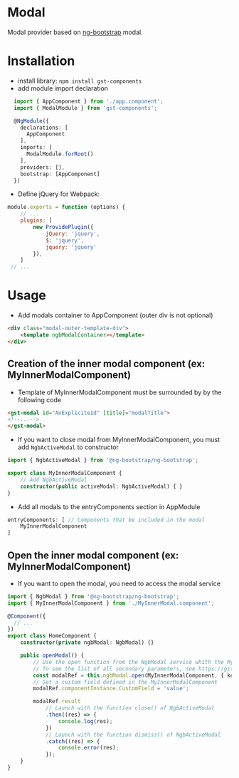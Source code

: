 # Modal

Modal provider based on [ng-bootstrap](https://github.com/ng-bootstrap/ng-bootstrap) modal.

# Installation

* install library: `npm install gst-components`
* add module import declaration

```typescript
  import { AppComponent } from './app.component';
  import { ModalModule } from 'gst-components';

  @NgModule({
    declarations: [
      AppComponent
    ],
    imports: [
      ModalModule.forRoot()
    ],
    providers: [],
    bootstrap: [AppComponent]
  })
```

* Define jQuery for Webpack:

```js
module.exports = function (options) {
    // ...
    plugins: [
        new ProvidePlugin({
            jQuery: 'jquery',
            $: 'jquery',
            jquery: 'jquery'
        }),
    ]
 // ...
```

# Usage

* Add modals container to AppComponent (outer div is not optional)

```html
<div class="modal-outer-template-div">
    <template ngbModalContainer></template>
</div>
```

## Creation of the inner modal component (ex: MyInnerModalComponent)

* Template of MyInnerModalComponent must be surrounded by by the following code

```html
<gst-modal id="AnExpliciteId" [title]="modalTitle">
<!--...-->
</gst-modal>
```

* If you want to close modal from MyInnerModalComponent, you must add `NgbActiveModal` to constructor

```typescript
import { NgbActiveModal } from '@ng-bootstrap/ng-bootstrap';

export class MyInnerModalComponent {
    // Add NgbActiveModal
    constructor(public activeModal: NgbActiveModal) { }
}
```

* Add all modals to the entryComponents section in AppModule

```typescript
entryComponents: [ // Components that be included in the modal
    MyInnerModalComponent
]
```

## Open the inner modal component (ex: MyInnerModalComponent)

* If you want to open the modal, you need to access the modal service

```typescript
import { NgbModal } from '@ng-bootstrap/ng-bootstrap';
import { MyInnerModalComponent } from './MyInnerModal.component';

@Component({
  // ...
})
export class HomeComponent {
    constructor(private ngbModal: NgbModal) {}

    public openModal() {
        // Use the open function from the NgbModal service whith the MyInnerModalComponent as first parameter
        // To see the list of all secondary parameters, see https://github.com/ng-bootstrap/ng-bootstrap/blob/master/src/modal/modal.ts
        const modalRef = this.ngbModal.open(MyInnerModalComponent, { keyboard: false, backdrop: false });
        // Set a custom field defined in the MyInnerModalComponent
        modalRef.componentInstance.CustomField = 'value';

        modalRef.result
            // Launch with the function close() of NgbActiveModal
            .then((res) => {
                console.log(res);
            })
            // Launch with the function dismiss() of NgbActiveModal
            .catch((res) => {
                console.error(res);
            });
    }
}
```

